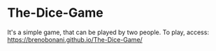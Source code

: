 # The-Dice-Game

It's a simple game, that can be played by two people. 
To play, access: https://brenobonani.github.io/The-Dice-Game/
